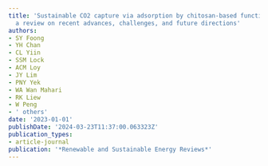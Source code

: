 ```yaml
---
title: 'Sustainable CO2 capture via adsorption by chitosan-based functional biomaterial:
  a review on recent advances, challenges, and future directions'
authors:
- SY Foong
- YH Chan
- CL Yiin
- SSM Lock
- ACM Loy
- JY Lim
- PNY Yek
- WA Wan Mahari
- RK Liew
- W Peng
- ' others'
date: '2023-01-01'
publishDate: '2024-03-23T11:37:00.063323Z'
publication_types:
- article-journal
publication: '*Renewable and Sustainable Energy Reviews*'
---
```

